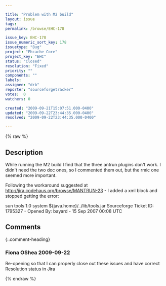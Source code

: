 ```yaml
---

title: "Problem with M2 build"
layout: issue
tags: 
permalink: /browse/EHC-178

issue_key: EHC-178
issue_numeric_sort_key: 178
issuetype: "Bug"
project: "Ehcache Core"
project_key: "EHC"
status: "Closed"
resolution: "Fixed"
priority: ""
components: ""
labels: 
assignee: "drb"
reporter: "sourceforgetracker"
votes:  0
watchers: 0

created: "2009-09-21T15:07:51.000-0400"
updated: "2009-09-22T23:44:35.000-0400"
resolved: "2009-09-22T23:44:35.000-0400"

---
```




{% raw %}



## Description

<div markdown="1" class="description">

While running the M2 build I find that the three antrun plugins don't work. I didn't need the two doc ones, so I commented them out, but the rmic one seemed more important.

Following the workaround suggested at http://jira.codehaus.org/browse/MANTRUN-23 - I added a xml block and stopped getting the error:

<dependencies>
 <dependency>
  <groupId>sun</groupId>
  <artifactId>tools</artifactId>
  <version>1.0</version>
  <scope>system</scope>
  <systemPath>${java.home}/../lib/tools.jar</systemPath>
 </dependency>
</dependencies>
Sourceforge Ticket ID: 1795327 - Opened By: bayard - 15 Sep 2007 00:08 UTC

</div>

## Comments


{:.comment-heading}
### **Fiona OShea** <span class="date">2009-09-22</span>

<div markdown="1" class="comment">

Re-opening so that I can properly close out these issues and have correct Resolution status in Jira

</div>



{% endraw %}
